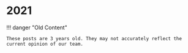 # 2021

!!! danger "Old Content"

    These posts are 3 years old. They may not accurately reflect the current opinion of our team.
